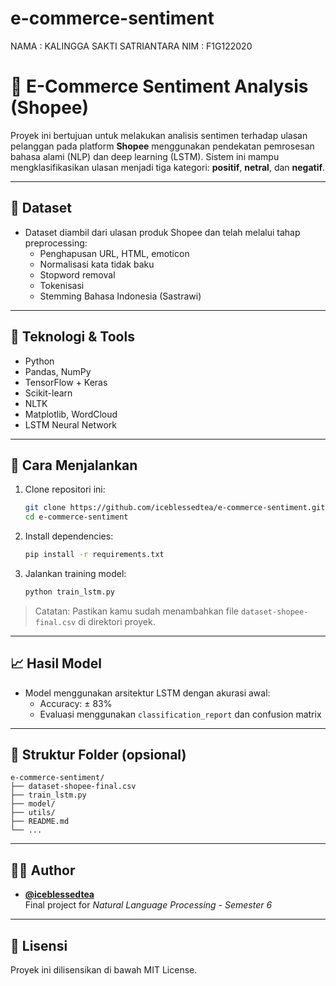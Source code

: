 # e-commerce-sentiment

NAMA    : KALINGGA SAKTI SATRIANTARA
NIM     : F1G122020

# 🛒 E-Commerce Sentiment Analysis (Shopee)

Proyek ini bertujuan untuk melakukan analisis sentimen terhadap ulasan pelanggan pada platform **Shopee** menggunakan pendekatan pemrosesan bahasa alami (NLP) dan deep learning (LSTM). Sistem ini mampu mengklasifikasikan ulasan menjadi tiga kategori: **positif**, **netral**, dan **negatif**.

---

## 📂 Dataset

- Dataset diambil dari ulasan produk Shopee dan telah melalui tahap preprocessing:
  - Penghapusan URL, HTML, emoticon
  - Normalisasi kata tidak baku
  - Stopword removal
  - Tokenisasi
  - Stemming Bahasa Indonesia (Sastrawi)

---

## 🔧 Teknologi & Tools

- Python
- Pandas, NumPy
- TensorFlow + Keras
- Scikit-learn
- NLTK
- Matplotlib, WordCloud
- LSTM Neural Network

---

## 🚀 Cara Menjalankan

1. Clone repositori ini:
   ```bash
   git clone https://github.com/iceblessedtea/e-commerce-sentiment.git
   cd e-commerce-sentiment
   ```

2. Install dependencies:
   ```bash
   pip install -r requirements.txt
   ```

3. Jalankan training model:
   ```bash
   python train_lstm.py
   ```

> Catatan: Pastikan kamu sudah menambahkan file `dataset-shopee-final.csv` di direktori proyek.

---

## 📈 Hasil Model

- Model menggunakan arsitektur LSTM dengan akurasi awal:
  - Accuracy: ± 83%
  - Evaluasi menggunakan `classification_report` dan confusion matrix

---

## 📁 Struktur Folder (opsional)

```
e-commerce-sentiment/
├── dataset-shopee-final.csv
├── train_lstm.py
├── model/
├── utils/
├── README.md
└── ...
```

---

## 🧑‍💻 Author

- **[@iceblessedtea](https://github.com/iceblessedtea)**  
Final project for *Natural Language Processing - Semester 6*

---

## 📜 Lisensi

Proyek ini dilisensikan di bawah MIT License.
